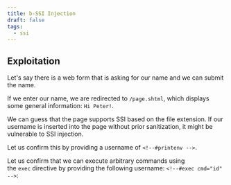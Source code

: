 ```yaml
---
title: b-SSI Injection
draft: false
tags:
  - ssi
---
```

## Exploitation

Let's say there is a web form that is asking for our name and we can submit the name.

If we enter our name, we are redirected to `/page.shtml`, which displays some general information: `Hi Peter!`.

We can guess that the page supports SSI based on the file extension. If our username is inserted into the page without prior sanitization, it might be vulnerable to SSI injection.

Let us confirm this by providing a username of `<!--#printenv -->`. 

Let us confirm that we can execute arbitrary commands using the `exec` directive by providing the following username: `<!--#exec cmd="id" -->`: